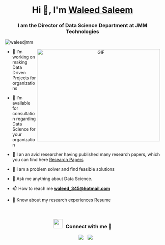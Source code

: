<h1 align="center">Hi 👋, I'm <a href="https://waleedjmm.github.io/Me.io/" target="blank">
Waleed Saleem</a></h1>
<h3 align="center">I am the Director of Data Science Department at JMM Technologies </h3>

<p align="left"> <img src="https://komarev.com/ghpvc/?username=1waleedjmm&label=Profile%20views&color=0e75b6&style=flat" alt="waleedjmm" /> </p>

<a target="_blank" align="center">
  <img align="right" top="500" height="300" width="400" alt="GIF" src="https://media.giphy.com/media/SWoSkN6DxTszqIKEqv/giphy.gif">
</a>

- 🔭 I’m working on making Data Driven Projects for organizations


- 🤝 I’m available for consultation regarding Data Science for your organization


- 📝 I an an avid researcher having published many research papers, which you can find here <a href="https://github.com/100rabhcsmc/Me.io/blob/master/01SaurabhChavanReactNativeResume.pdf" target="blank">Research Papers</a>


- 🔭 I am a problem solver and find feasible solutions

- 💬 Ask me anything about Data Science.

- 📫 How to reach me **waleed_345@hotmail.com**

- 📄 Know about my research experiences <a href="https://github.com/100rabhcsmc/Me.io/blob/master/01SaurabhChavanReactNativeResume.pdf" target="blank">Resume</a>
<br/>
<h3 align="center" > <img src="https://media.giphy.com/media/iY8CRBdQXODJSCERIr/giphy.gif" width="30" height="30" style="margin-right: 10px;">Connect with me 🤝 </h3>

<p align="center">

 <div align="center"  class="icons-social" style="margin-left: 10px;">
        <a style="margin-left: 10px;"  target="_blank" href="https://www.linkedin.com/in/waleed-s/">
			<img src="https://img.icons8.com/doodle/40/000000/linkedin--v2.png"></a>
        <a style="margin-left: 10px;" target="_blank" href="https://github.com/waleedjmm">
		<img src="https://img.icons8.com/doodle/40/000000/github--v1.png"></a>
		
	  
       
</p>



